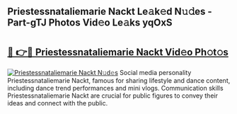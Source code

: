 ## Priestessnataliemarie Nackt Le𝚊k𝚎d N𝚞𝚍es - Part-gTJ Photos Vid𝚎o Le𝚊ks yqOxS

# <h2><a href="http://fb9vq7.evod.top/?m=Priestessnataliemarie+Nackt">🔗 👉🔴 Priestessnataliemarie Nackt Vid𝚎o Ph𝚘t𝚘s</a></h2>

[![Priestessnataliemarie Nackt N𝚞d𝚎s](https://i.imgur.com/8V9OHl7.gif)](http://fb9vq7.evod.top/?m=Priestessnataliemarie+Nackt)
Social media personality Priestessnataliemarie Nackt, famous for sharing lifestyle and dance content, including dance trend performances and mini vlogs. Communication skills Priestessnataliemarie Nackt are crucial for public figures to convey their ideas and connect with the public. 
